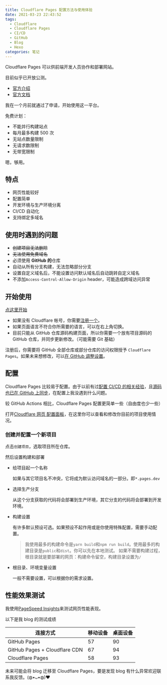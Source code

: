 ```yaml
---
title: Cloudflare Pages 配置方法与使用体验
date: 2021-03-23 22:43:52
tags:
  - Cloudflare
  - Cloudflare Pages
  - CI/CD
  - GitHub
  - Blog
  - Hexo
categories: 笔记
---
```


Cloudflare Pages 可以供前端开发人员协作和部署网站。

<!-- more -->

目前似乎已开放公测。

- [官方介绍](https://pages.cloudflare.com)
- [官方文档](https://developers.cloudflare.com/pages/)

我在一个月前就通过了申请，开始使用这一平台。

免费计划：

- 不能并行构建站点
- 每月最多构建 500 次
- 无站点数量限制
- 无请求数限制
- 无带宽限制

嗯，够用。

## 特点

- 网页性能较好
- 配置简单
- 开发环境与生产环境分离
- CI/CD 自动化
- 支持绑定多域名

## 使用时遇到的问题

- ~~创建项目无法删除~~
- ~~无法使用免费域名~~
- 必须使用 **GitHub 的**仓库
- 自动从所有分支构建，无法忽略部分分支
- 设置自定义域名后，不能设置访问默认域名后自动跳转自定义域名
- 不添加`Access-Control-Allow-Origin` header，可能造成跨域访问异常

## 开始使用

[点这里开始](https://dash.cloudflare.com/?to=/:account/pages)

- 如果没有 Cloudflare 帐号，你需要[注册一个](https://dash.cloudflare.com/sign-up)。
- 如果页面语言不符合你所需要的语言，可以在右上角切换。
- 目前只能从 GitHub 仓库源码构建页面，所以你需要一个放有项目源码的 GitHub 仓库，并同步更新修改。（可能需要 Git 基础）

注册后，你需要将 GitHub 全部仓库或部分仓库的访问权限授予 `Cloudflare Pages`。如果未来想修改，可以[在 GitHub 调整设置](https://github.com/settings/installations)。

## 配置

Cloudflare Pages 比较易于配置。由于以前有过[配置 CI/CD 的相关经验](/2020/github-actions-hexo/)，且[源码也已在 GitHub 上同步](https://github.com/Misaka13514/blog)，在配置上我没遇到什么问题。

较 GitHub Actions 相比，Cloudflare Pages 配置更简单一些（自由度也少一些）

打开[Cloudflare 网页 配置面板](https://dash.cloudflare.com/?to=/:account/pages)，在这里你可以查看和修改你目前的项目使用情况。

### 创建并配置一个新项目

点击`创建项目`，选取项目所在仓库。

然后设置构建和部署

- 给项目起一个名称

  如果与其它项目名不冲突，它将成为默认访问域名的一部分。即`*.pages.dev`

- 选择生产分支

  从这个分支获取的代码将会部署到生产环境，其它分支的代码将会部署到开发环境。

- 构建设置

  有许多默认预设可选。如果预设不起作用或是你使用特殊配置，需要手动配置。

  > 我使用最多的构建命令是`yarn build`和`npm run build`。使用最多的构建目录是`public`和`dist`。你可以先在本地测试。
  > 如果不需要构建过程，根目录就是要部署的网页：构建命令留空，构建目录设置为`/`

- 根目录、环境变量设置

  一般不需要设置，可以根据你的需求设置。

## 性能效果测试

我使用[PageSpeed Insights](https://developers.google.com/speed/pagespeed/insights/)来测试网页性能表现。

以下是我 blog 的测试成绩

| 连接方式 | 移动设备 | 桌面设备 |
| -- | -- | -- |
| GitHub Pages                  | 57       | 90       |
| GitHub Pages + Cloudflare CDN | 67       | 94       |
| Cloudflare Pages              | 58       | 93       |

未来可能会将 blog 迁移至 Cloudflare Pages，要是发现 blog 有什么异常欢迎联系我反馈。(◍•ᴗ•◍)❤
